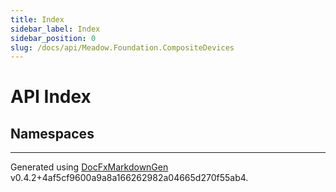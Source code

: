 ```yaml
---
title: Index
sidebar_label: Index
sidebar_position: 0
slug: /docs/api/Meadow.Foundation.CompositeDevices
---
```

# API Index
## Namespaces

---
Generated using [DocFxMarkdownGen](https://github.com/Jan0660/DocFxMarkdownGen) v0.4.2+4af5cf9600a9a8a166262982a04665d270f55ab4.
